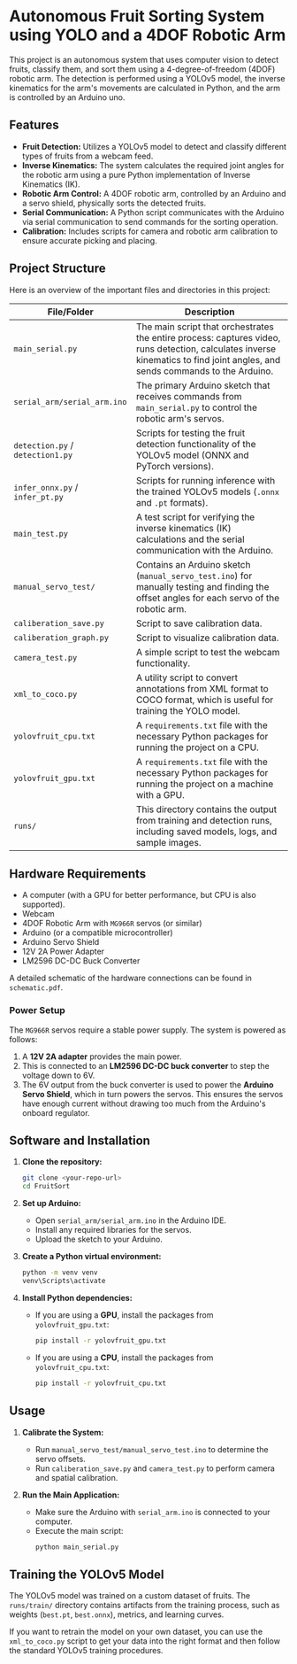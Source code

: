 # Autonomous Fruit Sorting System using YOLO and a 4DOF Robotic Arm

This project is an autonomous system that uses computer vision to detect fruits, classify them, and sort them using a 4-degree-of-freedom (4DOF) robotic arm. The detection is performed using a YOLOv5 model, the inverse kinematics for the arm's movements are calculated in Python, and the arm is controlled by an Arduino uno.

## Features

*   **Fruit Detection:** Utilizes a YOLOv5 model to detect and classify different types of fruits from a webcam feed.
*   **Inverse Kinematics:** The system calculates the required joint angles for the robotic arm using a pure Python implementation of Inverse Kinematics (IK).
*   **Robotic Arm Control:** A 4DOF robotic arm, controlled by an Arduino and a servo shield, physically sorts the detected fruits.
*   **Serial Communication:** A Python script communicates with the Arduino via serial communication to send commands for the sorting operation.
*   **Calibration:** Includes scripts for camera and robotic arm calibration to ensure accurate picking and placing.

## Project Structure

Here is an overview of the important files and directories in this project:

| File/Folder | Description |
| --- | --- |
| `main_serial.py` | The main script that orchestrates the entire process: captures video, runs detection, calculates inverse kinematics to find joint angles, and sends commands to the Arduino. |
| `serial_arm/serial_arm.ino` | The primary Arduino sketch that receives commands from `main_serial.py` to control the robotic arm's servos. |
| `detection.py` / `detection1.py` | Scripts for testing the fruit detection functionality of the YOLOv5 model (ONNX and PyTorch versions). |
| `infer_onnx.py` / `infer_pt.py` | Scripts for running inference with the trained YOLOv5 models (`.onnx` and `.pt` formats). |
| `main_test.py` | A test script for verifying the inverse kinematics (IK) calculations and the serial communication with the Arduino. |
| `manual_servo_test/` | Contains an Arduino sketch (`manual_servo_test.ino`) for manually testing and finding the offset angles for each servo of the robotic arm. |
| `caliberation_save.py` | Script to save calibration data. |
| `caliberation_graph.py` | Script to visualize calibration data. |
| `camera_test.py` | A simple script to test the webcam functionality. |
| `xml_to_coco.py` | A utility script to convert annotations from XML format to COCO format, which is useful for training the YOLO model. |
| `yolovfruit_cpu.txt` | A `requirements.txt` file with the necessary Python packages for running the project on a CPU. |
| `yolovfruit_gpu.txt` | A `requirements.txt` file with the necessary Python packages for running the project on a machine with a GPU. |
| `runs/` | This directory contains the output from training and detection runs, including saved models, logs, and sample images. |

## Hardware Requirements

*   A computer (with a GPU for better performance, but CPU is also supported).
*   Webcam
*   4DOF Robotic Arm with `MG966R` servos (or similar)
*   Arduino (or a compatible microcontroller)
*   Arduino Servo Shield
*   12V 2A Power Adapter
*   LM2596 DC-DC Buck Converter

A detailed schematic of the hardware connections can be found in `schematic.pdf`.

### Power Setup

The `MG966R` servos require a stable power supply. The system is powered as follows:
1.  A **12V 2A adapter** provides the main power.
2.  This is connected to an **LM2596 DC-DC buck converter** to step the voltage down to 6V.
3.  The 6V output from the buck converter is used to power the **Arduino Servo Shield**, which in turn powers the servos. This ensures the servos have enough current without drawing too much from the Arduino's onboard regulator.

## Software and Installation

1.  **Clone the repository:**
    ```bash
    git clone <your-repo-url>
    cd FruitSort
    ```

2.  **Set up Arduino:**
    *   Open `serial_arm/serial_arm.ino` in the Arduino IDE.
    *   Install any required libraries for the servos.
    *   Upload the sketch to your Arduino.

3.  **Create a Python virtual environment:**
    ```bash
    python -m venv venv
    venv\Scripts\activate
    ```

4.  **Install Python dependencies:**
    *   If you are using a **GPU**, install the packages from `yolovfruit_gpu.txt`:
        ```bash
        pip install -r yolovfruit_gpu.txt
        ```
    *   If you are using a **CPU**, install the packages from `yolovfruit_cpu.txt`:
        ```bash
        pip install -r yolovfruit_cpu.txt
        ```

## Usage

1.  **Calibrate the System:**
    *   Run `manual_servo_test/manual_servo_test.ino` to determine the servo offsets.
    *   Run `caliberation_save.py` and `camera_test.py` to perform camera and spatial calibration.

2.  **Run the Main Application:**
    *   Make sure the Arduino with `serial_arm.ino` is connected to your computer.
    *   Execute the main script:
        ```bash
        python main_serial.py
        ```

## Training the YOLOv5 Model

The YOLOv5 model was trained on a custom dataset of fruits. The `runs/train/` directory contains artifacts from the training process, such as weights (`best.pt`, `best.onnx`), metrics, and learning curves.

If you want to retrain the model on your own dataset, you can use the `xml_to_coco.py` script to get your data into the right format and then follow the standard YOLOv5 training procedures.
